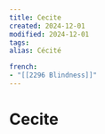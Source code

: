```yaml
---
title: Cecite
created: 2024-12-01
modified: 2024-12-01
tags: 
alias: Cécité

french:
- "[[2296 Blindness]]"
---
```

# Cecite
